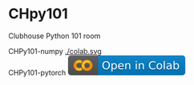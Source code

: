 # CHpy101
Clubhouse Python 101 room

CHPy101-numpy [./colab.svg](https://colab.research.google.com/github/lyh01/CHpy101/blob/main/CHPy101-numpy.ipynb)<br>
CHPy101-pytorch <a href="https://colab.research.google.com/github/lyh01/CHpy101/blob/main/CHPy101-pytorch.ipynb"><img src="./colab.svg" align="bottom"></a>

